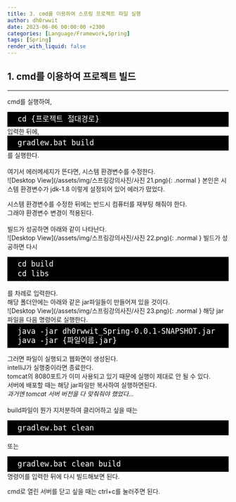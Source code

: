 ```yaml
---
title: 3. cmd를 이용하여 스프링 프로젝트 파일 실행
author: dh0rwwit
date: 2023-06-06 00:00:00 +2300
categories: [Language/Framework,Spring]
tags: [Spring]
render_with_liquid: false
---
```


## 1. cmd를 이용하여 프로젝트 빌드
---
cmd를 실행하여, <br>
<!-- HTML generated using hilite.me -->
<div style="background: #111111; overflow:auto;width:auto;border:solid black;font-size:17px;color:#ffffff;background:#000000;border-width:.2em .2em .2em .8em;padding:.2em .6em;"><pre style="margin: 0; line-height: 125%">cd {프로젝트 절대경로}
</pre></div>
입력한 뒤에, 
<!-- HTML generated using hilite.me --><div style="background: #111111; overflow:auto;width:auto;border:solid black;font-size:17px;color:#ffffff;background:#000000;border-width:.2em .2em .2em .8em;padding:.2em .6em;"><pre style="margin: 0; line-height: 125%">gradlew.bat build
</pre></div>
를 실행한다. <br>
<br>
여기서 에러메세지가 뜬다면, 시스템 환경변수를 수정한다. <br>
![Desktop View](/assets/img/스프링강의사진/사진 21.png){: .normal }
본인은 시스템 환경변수가 jdk-1.8 이렇게 설정되어 있어 에러가 떴었다. <br>

시스템 환경변수를 수정한 뒤에는 반드시 컴퓨터를 재부팅 해줘야 한다. <br>
그래야 환경변수 변경이 적용된다. <br>
 <br>
빌드가 성공하면 아래와 같이 나타난다. <br>
![Desktop View](/assets/img/스프링강의사진/사진 22.png){: .normal }
빌드가 성공하면 다시  <br>
<!-- HTML generated using hilite.me -->
<div style="background: #111111; overflow:auto;width:auto;border:solid black;font-size:17px;color:#ffffff;background:#000000;border-width:.2em .2em .2em .8em;padding:.2em .6em;"><pre style="margin: 0; line-height: 125%">cd build
cd libs
</pre></div>
<br>
를 차례로 입력한다. <br>
해당 폴더안에는 아래와 같은 jar파일들이 만들어져 있을 것이다. <br>
![Desktop View](/assets/img/스프링강의사진/사진 23.png){: .normal }
해당 jar파일을 다음 명령어로 실행한다. <br>
<!-- HTML generated using hilite.me -->
<div style="background: #111111; overflow:auto;width:auto;border:solid black;font-size:17px;color:#ffffff;background:#000000;border-width:.2em .2em .2em .8em;padding:.2em .6em;"><pre style="margin: 0; line-height: 125%">java -jar dh0rwwit_Spring-0.0.1-SNAPSHOT.jar
java -jar {파일이름.jar}
</pre></div>

그러면 파일이 실행되고 웹화면이 생성된다. <br>
intelliJ가 실행중이라면 종료한다. <br>
tomcat의 8080포트가 이미 사용되고 있기 때문에 실행이 제대로 안 될 수 있다. <br>
서버에 배포할 때는 해당 jar파일만 복사하여 실행하면된다. <br>
_과거엔 tomcat 서버 버전을 다 맞춰줘야 했었다..._ <br>
<br>
build파일이 뭔가 지저분하여 클리어하고 싶을 때는 <br>
<!-- HTML generated using hilite.me -->
<div style="background: #111111; overflow:auto;width:auto;border:solid black;font-size:17px;color:#ffffff;background:#000000;border-width:.2em .2em .2em .8em;padding:.2em .6em;"><pre style="margin: 0; line-height: 125%">gradlew.bat clean
</pre></div>

또는  <br>
<!-- HTML generated using hilite.me -->
<div style="background: #111111; overflow:auto;width:auto;border:solid black;font-size:17px;color:#ffffff;background:#000000;border-width:.2em .2em .2em .8em;padding:.2em .6em;"><pre style="margin: 0; line-height: 125%">gradlew.bat clean build
</pre></div>
명령어를 입력한 뒤에 다시 빌드해보면 된다. <br>

cmd로 열린 서버를 닫고 싶을 때는 ctrl+c를 눌러주면 된다. <br>




